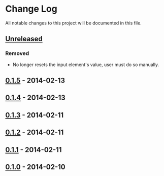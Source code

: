 # Change Log
All notable changes to this project will be documented in this file.

## [Unreleased][unreleased]
### Removed
- No longer resets the input element's value, user must do so manually.

## [0.1.5] - 2014-02-13

## [0.1.4] - 2014-02-13

## [0.1.3] - 2014-02-11

## [0.1.2] - 2014-02-11

## [0.1.1] - 2014-02-11

## [0.1.0] - 2014-02-10

[unreleased]: https://github.com/jonathanong/autocomplete/compare/0.1.5...HEAD
[0.1.5]: https://github.com/jonathanong/autocomplete/compare/0.1.4...0.1.5
[0.1.4]: https://github.com/jonathanong/autocomplete/compare/0.1.3...0.1.4
[0.1.3]: https://github.com/jonathanong/autocomplete/compare/0.1.2...0.1.3
[0.1.2]: https://github.com/jonathanong/autocomplete/compare/0.1.1...0.1.2
[0.1.1]: https://github.com/jonathanong/autocomplete/compare/0.1.0...0.1.1
[0.1.0]: https://github.com/jonathanong/autocomplete/compare/0.0.0...0.1.0
